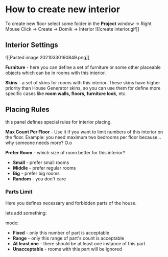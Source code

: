 # How to create new interior
To create new floor select some folder in the **Project** window -> Right Mouse Click -> Create -> Domik -> Interior
![[create interior.gif]]


## Interior Settings
![[Pasted image 20210330190849.png]]

**Furniture** - here you can define a set of furniture or some other placeable objects which can be in rooms with this interior.

**Skins** - a set of skins for rooms with this interior. These skins have higher priority than House Generator skins, so you can use them for define more specific cases like **room walls, floors, furniture look**, etc.

## Placing Rules
 this panel defines special rules for interior placing.

**Max Count Per Floor** - Use it if you want to limit numbers of this interior on the floor. Example: you need maximum two bedrooms per floor because... why someone needs more? O.o

**Prefer Room** - which size of room better for this interior?
- **Small** - prefer small rooms
- **Middle** - prefer regular rooms
- **Big** - prefer big rooms
- **Random** - you don't care

### Parts Limit
Here you defines necessary and forbidden parts of the house.

lets add something:

mode: 
- **Fixed** - only this number of part is acceptable
- **Range** - only this range of part's count is acceptable
- **At least one** - there should be at least one instance of this part
- **Unacceptable** - rooms with this part will be ignored